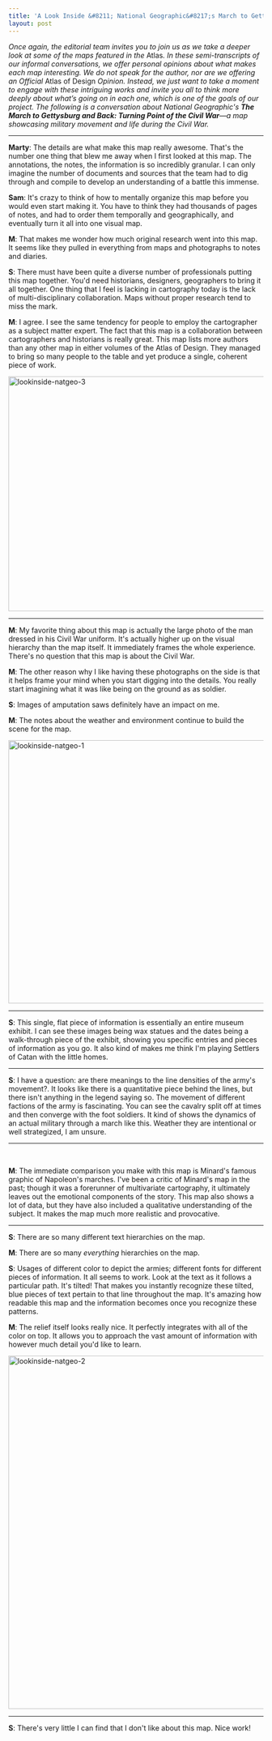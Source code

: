 ```yaml
---
title: 'A Look Inside &#8211; National Geographic&#8217;s March to Gettysburg'
layout: post
---
```


<em>Once again, the editorial team invites you to join us as we take a deeper look at some of the maps featured in the </em>Atlas<em>. In these semi-transcripts of our informal conversations, we offer personal opinions about what makes each map interesting. We do not speak for the author, nor are we offering an Official </em>Atlas of Design<em> Opinion. Instead, we just want to take a moment to engage with these intriguing works and invite you all to think more deeply about what’s going on in each one, which is one of the goals of our project. The following is a conversation about National Geographic's <strong>The March to Gettysburg and Back: Turning Point of the Civil War</strong>—a map showcasing military movement and life during the Civil War.</em>

<hr />

<strong>Marty</strong>: The details are what make this map really awesome. That's the number one thing that blew me away when I first looked at this map. The annotations, the notes, the information is so incredibly granular. I can only imagine the number of documents and sources that the team had to dig through and compile to develop an understanding of a battle this immense.

<strong>Sam</strong>: It's crazy to think of how to mentally organize this map before you would even start making it. You have to think they had thousands of pages of notes, and had to order them temporally and geographically, and eventually turn it all into one visual map.

<strong>M</strong>: That makes me wonder how much original research went into this map. It seems like they pulled in everything from maps and photographs to notes and diaries.

<strong>S</strong>: There must have been quite a diverse number of professionals putting this map together. You'd need historians, designers, geographers to bring it all together. One thing that I feel is lacking in cartography today is the lack of multi-disciplinary collaboration. Maps without proper research tend to miss the mark.

<strong>M</strong>: I agree. I see the same tendency for people to employ the cartographer as a subject matter expert. The fact that this map is a collaboration between cartographers and historians is really great. This map lists more authors than any other map in either volumes of the Atlas of Design. They managed to bring so many people to the table and yet produce a single, coherent piece of work.

<a href="http://atlasofdesign.org/wp-content/uploads/2015/04/lookinside-natgeo-3.png"><img class="alignnone wp-image-1469 size-large" src="http://atlasofdesign.org/wp-content/uploads/2015/04/lookinside-natgeo-3-1024x464.png" alt="lookinside-natgeo-3" width="1024" height="464" /></a>

<hr />

<strong>M</strong>: My favorite thing about this map is actually the large photo of the man dressed in his Civil War uniform. It's actually higher up on the visual hierarchy than the map itself. It immediately frames the whole experience. There's no question that this map is about the Civil War.

<strong>M</strong>: The other reason why I like having these photographs on the side is that it helps frame your mind when you start digging into the details. You really start imagining what it was like being on the ground as as soldier.

<strong>S</strong>: Images of amputation saws definitely have an impact on me.

<strong>M</strong>: The notes about the weather and environment continue to build the scene for the map.

<a href="http://atlasofdesign.org/wp-content/uploads/2015/04/lookinside-natgeo-1.png"><img class="alignnone wp-image-1464 size-large" src="http://atlasofdesign.org/wp-content/uploads/2015/04/lookinside-natgeo-1-1024x520.png" alt="lookinside-natgeo-1" width="1024" height="520" /></a>

<hr />

<strong>S</strong>: This single, flat piece of information is essentially an entire museum exhibit. I can see these images being wax statues and the dates being a walk-through piece of the exhibit, showing you specific entries and pieces of information as you go. It also kind of makes me think I'm playing Settlers of Catan with the little homes.

<hr />

<strong>S</strong>: I have a question: are there meanings to the line densities of the army's movement?. It looks like there is a quantitative piece behind the lines, but there isn't anything in the legend saying so. The movement of different factions of the army is fascinating. You can see the cavalry split off at times and then converge with the foot soldiers. It kind of shows the dynamics of an actual military through a march like this. Weather they are intentional or well strategized, I am unsure.

<hr />

&nbsp;

<strong>M</strong>: The immediate comparison you make with this map is Minard's famous graphic of Napoleon's marches. I've been a critic of Minard's map in the past; though it was a forerunner of multivariate cartography, it ultimately leaves out the emotional components of the story. This map also shows a lot of data, but they have also included a qualitative understanding of the subject. It makes the map much more realistic and provocative.

<hr />

<strong>S</strong>: There are so many different text hierarchies on the map.

<strong>M</strong>: There are so many <i>everything </i>hierarchies on the map.

<strong>S</strong>: Usages of different color to depict the armies; different fonts for different pieces of information. It all seems to work. Look at the text as it follows a particular path. It's tilted! That makes you instantly recognize these tilted, blue pieces of text pertain to that line throughout the map. It's amazing how readable this map and the information becomes once you recognize these patterns.

<strong>M</strong>: The relief itself looks really nice. It perfectly integrates with all of the color on top. It allows you to approach the vast amount of information with however much detail you'd like to learn.

<a href="http://atlasofdesign.org/wp-content/uploads/2015/04/lookinside-natgeo-2.jpg"><img class="alignnone wp-image-1468 size-full" src="http://atlasofdesign.org/wp-content/uploads/2015/04/lookinside-natgeo-2.jpg" alt="lookinside-natgeo-2" width="1200" height="698" /></a>

<hr />

<strong>S</strong>: There's very little I can find that I don't like about this map. Nice work!